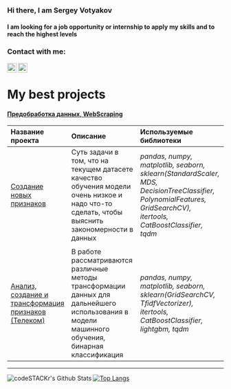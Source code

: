 ### Hi there, I am Sergey Votyakov 
#### I am looking for a job opportunity or internship to apply my skills and to reach the highest levels
<!--
**svotyakov/svotyakov** is a ✨ _special_ ✨ repository because its `README.md` (this file) appears on your GitHub profile.

Here are some ideas to get you started:

- 🔭 I’m currently working on ...👋
- 🌱 I’m currently learning ...
- 👯 I’m looking to collaborate on ...
- 🤔 I’m looking for help with ...
- 💬 Ask me about ...
- 📫 How to reach me: ...
- 😄 Pronouns: ...
- ⚡ Fun fact: ...
-->
### Contact with me:
[<img align="left" alt="svotyakov | LinkedIn" width="22px" src="https://cdn.jsdelivr.net/npm/simple-icons@v3/icons/linkedin.svg" />][linkedin]
[<img align="left" alt="svotyakov | WhatsApp" width="22px" src="https://www.svgrepo.com/show/28155/whatsapp.svg" />][whatsapp]


<br />

# My best projects

#### [Предобработка данных, WebScraping](https://github.com/svotyakov/Yandex.Practium/tree/main/WebScraping_DataPreprocessing)
| Название проекта| Описание | Используемые библиотеки | 
| :---------------------- | :---------------------- | :---------------------- |
| [Создание новых признаков](https://github.com/svotyakov/Yandex.Practium/blob/main/WebScraping_DataPreprocessing/creating_new_features/Data_analysis_creating_new_features.ipynb) |Суть задачи в том, что на текущем датасете качество обучения модели очень низкое и надо что-то сделать, чтобы выяснить закономерности в данных| *pandas, numpy, matplotlib, seaborn, sklearn(StandardScaler, MDS, DecisionTreeClassifier, PolynomialFeatures, GridSearchCV), itertools, CatBoostClassifier, tqdm* |
| | | |
| [Анализ, создание и трансформация признаков (Телеком)](https://github.com/svotyakov/Yandex.Practium/blob/main/WebScraping_DataPreprocessing/telecom_analysis/rus/Telecom_classification.ipynb) |В работе рассматриваются различные методы трансформации данных для дальнейшего использования в модели машинного обучения, бинарная классификация| *pandas, numpy, matplotlib, seaborn, sklearn(GridSearchCV, TfidfVectorizer), itertools, CatBoostClassifier, lightgbm, tqdm* |


---

<img align="left" alt="codeSTACKr's Github Stats" src="https://github-readme-stats.vercel.app/api?username=svotyakov&show_icons=true&hide_border=true" />

[![Top Langs](https://github-readme-stats.vercel.app/api/top-langs/?username=svotyakov&hide=jupyter,css,scss,html,c,makefile,dockerfile,shell,cmake)](https://github.com/anuraghazra/github-readme-stats)


[linkedin]: https://www.linkedin.com/in/sergey-votyakov/
[whatsapp]: https://wa.me/+34643443771
